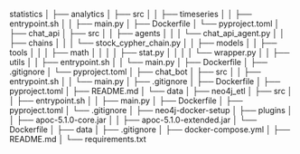 statistics
│
├── analytics
│   ├── src
│   │   ├── timeseries
│   │   ├── entrypoint.sh
│   │   ├── main.py
│   ├── Dockerfile
│   └── pyproject.toml
│
├── chat_api
│   ├── src
│   │   ├── agents
│   │   │   └── chat_api_agent.py
│   │   ├── chains
│   │   │   └── stock_cypher_chain.py
│   │   ├── models
│   │   ├── tools
│   │   │   ├── math
│   │   │   │   ├── stat.py
│   │   │   │   └── wrapper.py
│   │   ├── utils
│   │   ├── entrypoint.sh
│   │   └── main.py
│   ├── Dockerfile
│   ├── .gitignore
│   └── pyproject.toml
│
├── chat_bot
│   ├── src
│   │   ├── entrypoint.sh
│   │   └── main.py
│   ├── .gitignore
│   ├── Dockerfile
│   ├── pyproject.toml
│   ├── README.md
│   └── data
│
├── neo4j_etl
│   ├── src
│   │   ├── entrypoint.sh
│   │   ├── main.py
│   ├── Dockerfile
│   ├── pyproject.toml
│   └── .gitignore
│
├── neo4j-docker-setup
│   ├── plugins
│   │   ├── apoc-5.1.0-core.jar
│   │   ├── apoc-5.1.0-extended.jar
│   └── Dockerfile
│
├── data
│
├── .gitignore
│
├── docker-compose.yml
│
├── README.md
│
└── requirements.txt
